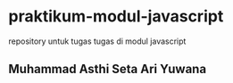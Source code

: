 # praktikum-modul-javascript
repository untuk tugas tugas di modul javascript

## Muhammad Asthi Seta Ari Yuwana
